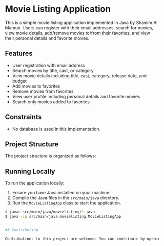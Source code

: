 # Movie Listing Application

This is a simple movie listing application implemented in Java by Shamim Al Mamun. 
Users can register with their email addresses, search for movies, view movie details, add/remove movies to/from their favorites, and view their personal details and favorite movies.

## Features

- User registration with email address
- Search movies by title, cast, or category
- View movie details including title, cast, category, release date, and budget
- Add movies to favorites
- Remove movies from favorites
- View user profile including personal details and favorite movies
- Search only movies added to favorites

## Constraints

- No database is used in this implementation.

## Project Structure

The project structure is organized as follows:


## Running Locally

To run the application locally:

1. Ensure you have Java installed on your machine.
2. Compile the Java files in the `src/main/java` directory.
3. Run the `MovieListingApp` class to start the application.

```bash
$ javac src/main/java/movielisting/*.java
$ java -cp src/main/java movielisting.MovieListingApp

  
## Contributing

Contributions to this project are welcome. You can contribute by opening issues for bug reports or feature requests, or by submitting pull requests with improvements.
